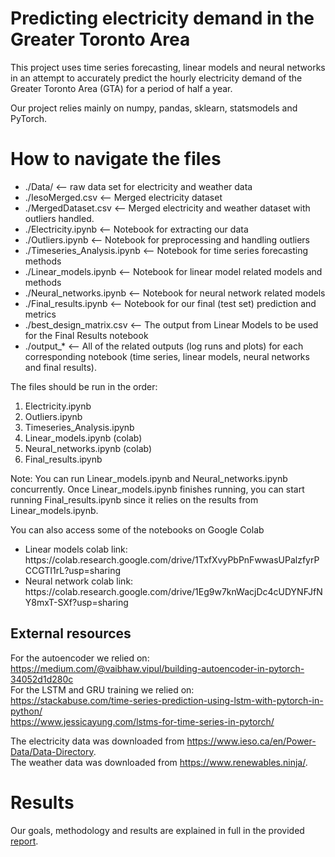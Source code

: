 # Predicting electricity demand in the Greater Toronto Area
This project uses time series forecasting, linear models and neural networks in an attempt to accurately predict the hourly electricity demand of the Greater Toronto Area (GTA) for a period of half a year.<br>

Our project relies mainly on numpy, pandas, sklearn, statsmodels and PyTorch.

# How to navigate the files
<ul>
	<li>./Data/ <-- raw data set for electricity and weather data</li>
<li>./IesoMerged.csv <-- Merged electricity dataset</li>
<li>./MergedDataset.csv <-- Merged electricity and weather dataset with outliers handled.</li>
<li>./Electricity.ipynb <-- Notebook for extracting our data</li>
<li>./Outliers.ipynb <-- Notebook for preprocessing and handling outliers</li>
<li>./Timeseries_Analysis.ipynb <-- Notebook for time series forecasting methods</li>
<li>./Linear_models.ipynb <-- Notebook for linear model related models and methods</li>
<li>./Neural_networks.ipynb <-- Notebook for neural network related models</li>
<li>./Final_results.ipynb <-- Notebook for our final (test set) prediction and metrics</li>
<li>./best_design_matrix.csv <-- The output from Linear Models to be used for the Final Results notebook</li>
<li>./output_* <-- All of the related outputs (log runs and plots) for each corresponding notebook (time series, linear models, neural networks and final results).</li>
	       </ul>

The files should be run in the order:
<ol>
  <li>Electricity.ipynb</li>
  <li>Outliers.ipynb</li>
  <li>Timeseries_Analysis.ipynb</li>
  <li>Linear_models.ipynb (colab)</li>
  <li>Neural_networks.ipynb (colab)</li>
  <li>Final_results.ipynb</li>
</ol>
Note: You can run Linear_models.ipynb and Neural_networks.ipynb concurrently. Once Linear_models.ipynb finishes running, you can start running Final_results.ipynb since it relies on the results from Linear_models.ipynb.<br>

You can also access some of the notebooks on Google Colab
<ul>
	<li>Linear models colab link: https://colab.research.google.com/drive/1TxfXvyPbPnFwwasUPalzfyrPCCGTI1rL?usp=sharing</li>
	<li>Neural network colab link: https://colab.research.google.com/drive/1Eg9w7knWacjDc4cUDYNFJfNY8mxT-SXf?usp=sharing</li>
</ul>

## External resources
For the autoencoder we relied on: 
https://medium.com/@vaibhaw.vipul/building-autoencoder-in-pytorch-34052d1d280c <br>
For the LSTM and GRU training we relied on: <br>
https://stackabuse.com/time-series-prediction-using-lstm-with-pytorch-in-python/ <br>
https://www.jessicayung.com/lstms-for-time-series-in-pytorch/ <br>

The electricity data was downloaded from https://www.ieso.ca/en/Power-Data/Data-Directory. <br>
The weather data was downloaded from https://www.renewables.ninja/.

# Results
Our goals, methodology and results are explained in full in the provided [report](Report.pdf).
